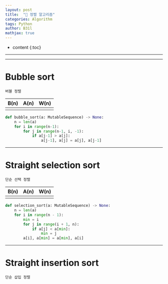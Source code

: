 ```yaml
---
layout: post
title:  "🔋 정렬 알고리즘"
categories: Algorithm
tags: Python
author: B31l
mathjax: true
---
```




* content
{:toc}




---





---

# Bubble sort

`버블 정렬`

| B(n) | A(n) | W(n) |
| :--: | :--: | :--: |
|      |      |      |

```python
def bubble_sort(a: MutableSequence) -> None:
    n = len(a)
    for i in range(n-1):
        for j in range(n-1, i, -1):
            if a[j-1] > a[j]:
                a[j-1], a[j] = a[j], a[j-1]
```

---

# Straight selection sort

`단순 선택 정렬`

| B(n) | A(n) | W(n) |
| :--: | :--: | :--: |
|      |      |      |

```python
def selection_sort(a: MutableSequence) -> None:
    n = len(a)
    for i in range(n - 1):
        min = i
        for j in range(i + 1, n):
            if a[j] < a[min]:
                min = j
        a[i], a[min] = a[min], a[i]
```

___

# Straight insertion sort

`단순 삽입 정렬`



